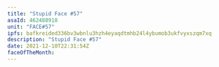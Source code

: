 ```yaml
---
title: "Stupid Face #57"
asaId: 462488918
unit: "FACE#57"
ipfs: bafkreided336bv3wbnlu3hzh4eyaqdtmhb24l4ybumob3ukfvyxszqm7xq
description: "Stupid Face #57"
date: 2021-12-10T22:31:54Z
faceOfTheMonth:
---
```

